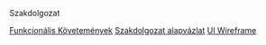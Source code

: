 Szakdolgozat

[Funkcionális Követemények](Wiki/FunkcionalisKovetelmenyek.md)
[Szakdolgozat alapvázlat](Wiki/SzakdolgozatAlapvazlat.md)
[UI Wireframe](Wiki/UiWireframe.md)
